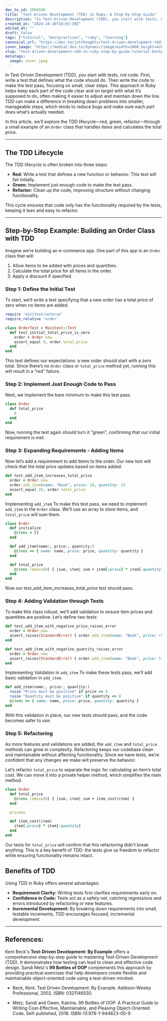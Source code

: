 ```yaml
---
dev_to_id: 2066540
title: "Test-Driven Development (TDD) in Ruby: A Step-by-Step Guide"
description: "In Test-Driven Development (TDD), you start with tests, not code. First, write a test that defines..."
created_at: "2024-10-30T10:03:39Z"
edited_at: ""
draft: false
tags: ["tutorial", "bestpractices", "ruby", "learning"]
canonical_url: "https://dev.to/jetthoughts/test-driven-development-tdd-in-ruby-a-step-by-step-guide-2h15"
cover_image: "https://media2.dev.to/dynamic/image/width=1000,height=420,fit=cover,gravity=auto,format=auto/https%3A%2F%2Fdev-to-uploads.s3.amazonaws.com%2Fuploads%2Farticles%2Fgd3moqdku5u3lkr56iqa.jpeg"
slug: "test-driven-development-tdd-in-ruby-step-by-guide-tutorial-bestpractices"
metatags:
  image: cover.jpeg
---
```

In Test-Driven Development (TDD), you start with tests, not code. First, write a test that defines what the code should do. Then write the code to make the test pass, focusing on small, clear steps. This approach in Ruby helps keep each part of the code clear and on target with what it’s supposed to do, often making it easier to adjust and maintain down the line. TDD can make a difference in breaking down problems into smaller, manageable steps, which tends to reduce bugs and make sure each part does what’s actually needed.

In this article, we’ll explore the TDD lifecycle—red, green, refactor—through a small example of an `Order` class that handles items and calculates the total price.

---

## The TDD Lifecycle
The TDD lifecycle is often broken into three steps:

- **Red:** Write a test that defines a new function or behavior. This test will fail initially.
- **Green:** Implement just enough code to make the test pass.
- **Refactor:** Clean up the code, improving structure without changing functionality.

This cycle ensures that code only has the functionality required by the tests, keeping it lean and easy to refactor.

---

## Step-by-Step Example: Building an Order Class with TDD
Imagine we’re building an e-commerce app. One part of this app is an `Order` class that will:

1. Allow items to be added with prices and quantities.
2. Calculate the total price for all items in the order.
3. Apply a discount if specified.

### Step 1: Define the Initial Test
To start, we’ll write a test specifying that a new order has a total price of zero when no items are added.

```ruby
require 'minitest/autorun'
require_relative 'order'

class OrderTest < Minitest::Test
  def test_initial_total_price_is_zero
    order = Order.new
    assert_equal 0, order.total_price
  end
end
```
This test defines our expectations: a new order should start with a zero total. Since there’s no `Order` class or `total_price` method yet, running this will result in a “red” failure.

### Step 2: Implement Just Enough Code to Pass
Next, we implement the bare minimum to make this test pass.

```ruby
class Order
  def total_price
    0
  end
end
```
Now, running the test again should turn it "green", confirming that our initial requirement is met.

### Step 3: Expanding Requirements - Adding Items
Now let’s add a requirement to add items to the order. Our new test will check that the total price updates based on items added.

```ruby
def test_add_item_increases_total_price
  order = Order.new
  order.add_item(name: "Book", price: 10, quantity: 2)
  assert_equal 20, order.total_price
end
```
Implementing `add_item`
To make this test pass, we need to implement `add_item` in the `Order` class. We’ll use an array to store items, and `total_price` will sum them.

```ruby
class Order
  def initialize
    @items = []
  end

  def add_item(name:, price:, quantity:)
    @items << { name: name, price: price, quantity: quantity }
  end

  def total_price
    @items.reduce(0) { |sum, item| sum + item[:price] * item[:quantity] }
  end
end
```
Now our test_add_item_increases_total_price test should pass.

### Step 4: Adding Validation through Tests
To make this class robust, we’ll add validation to ensure item prices and quantities are positive. Let’s define two tests:

```ruby
def test_add_item_with_negative_price_raises_error
  order = Order.new
  assert_raises(StandardError) { order.add_item(name: "Book", price: -5, quantity: 1) }
end

def test_add_item_with_negative_quantity_raises_error
  order = Order.new
  assert_raises(StandardError) { order.add_item(name: "Book", price: 5, quantity: -1) }
end
```
Implementing Validation in `add_item`
To make these tests pass, we’ll add basic validation in `add_item`.

```ruby
def add_item(name:, price:, quantity:)
  raise "Price must be positive" if price <= 0
  raise "Quantity must be positive" if quantity <= 0
  @items << { name: name, price: price, quantity: quantity }
end
```
With this validation in place, our new tests should pass, and the code becomes safer to use.

### Step 5: Refactoring
As more features and validations are added, the `add_item` and `total_price` methods can grow in complexity. Refactoring keeps our codebase clean and maintainable without affecting functionality. Since we have tests, we’re confident that any changes we make will preserve the behavior.

Let’s refactor `total_price` to separate the logic for calculating an item’s total cost. We can move it into a private helper method, which simplifies the main method.

```ruby
class Order
  def total_price
    @items.reduce(0) { |sum, item| sum + item_cost(item) }
  end

  private

  def item_cost(item)
    item[:price] * item[:quantity]
  end
end
```
Our tests for `total_price` will confirm that this refactoring didn’t break anything. This is a key benefit of TDD: the tests give us freedom to refactor while ensuring functionality remains intact.

## Benefits of TDD
Using TDD in Ruby offers several advantages:

- **Requirement Clarity:** Writing tests first clarifies requirements early on.
- **Confidence in Code:** Tests act as a safety net, catching regressions and errors introduced by refactoring or new features.
- **Incremental Development:** By breaking down requirements into small, testable increments, TDD encourages focused, incremental development.

---
## References:

Kent Beck's **Test-Driven Development: By Example** offers a comprehensive step-by-step guide to mastering Test-Driven Development (TDD). It demonstrates how testing can lead to clean and effective code design. Sandi Metz's **99 Bottles of OOP** complements this approach by providing practical exercises that help developers create flexible and maintainable object-oriented code using a test-driven mindset.

- Beck, Kent. Test Driven Development: By Example. Addison-Wesley Professional, 2002. ISBN: 0321146530.

- Metz, Sandi and Owen, Katrina. 99 Bottles of OOP: A Practical Guide to Writing Cost-Effective, Maintainable, and Pleasing Object-Oriented Code. Self-published, 2018. ISBN-13:978-1-944823-00-9